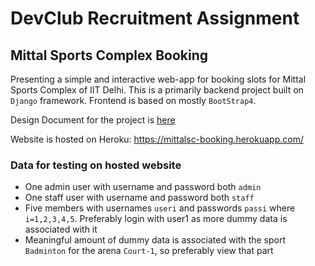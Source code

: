 # DevClub Recruitment Assignment
## Mittal Sports Complex Booking

Presenting a simple and interactive web-app for booking slots for Mittal Sports Complex of IIT Delhi. This is a primarily backend project built on `Django` framework. Frontend is based on mostly `BootStrap4`.

Design Document for the project is [here](https://drive.google.com/file/d/1kCWqLbppyysGdceFvo4WX6vD9CdN7u02/view?usp=sharing)

Website is hosted on Heroku: https://mittalsc-booking.herokuapp.com/

### Data for testing on hosted website
- One admin user with username and password both `admin`
- One staff user with username and password both `staff`
- Five members with usernames `useri` and passwords `passi` where `i=1,2,3,4,5`. Preferably login with user1 as more dummy data is associated with it
- Meaningful amount of dummy data is associated with the sport `Badminton` for the arena `Court-1`, so preferably view that part
